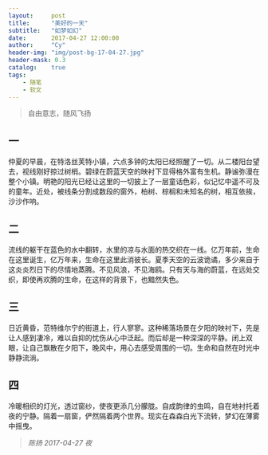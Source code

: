 ```yaml
---
layout:     post
title:      "美好的一天"
subtitle:   "如梦如幻"
date:       2017-04-27 12:00:00
author:     "Cy"
header-img: "img/post-bg-17-04-27.jpg"
header-mask: 0.3
catalog:    true
tags:
    - 随笔
    - 软文
---
```




> 自由意志，随风飞扬


## 一

仲夏的早晨，在特洛丝芙特小镇，六点多钟的太阳已经照醒了一切。从二楼阳台望去，视线刚好掠过树梢。碧绿在蔚蓝天空的映衬下显得格外富有生机。静谧弥漫在整个小镇。明艳的阳光已经让这里的一切披上了一层童话色彩，似记忆中遥不可及的童年。近处，被线条分割成数段的窗外，柏树、棕榈和未知名的树，相互依挨，沙沙作响。

## 二

流线的躯干在蓝色的水中翻转，水里的凉与水面的热交织在一线。亿万年前，生命在这里诞生，亿万年来，生命在这里此消彼长。夏季天空的云波诡谲，多少来自于这炎炎烈日下的尽情地蒸腾。不见风浪，不见海鸥。只有天与海的蔚蓝，在远处交织，即使再欢腾的生命，在这样的背景下，也黯然失色。

## 三

日近黄昏，范特维尔宁的街道上，行人寥寥。这种稀落场景在夕阳的映衬下，先是让人感到凄冷，难以自抑的忧伤从心中泛起。而后却是一种深深的平静。闭上双眼，让自己飘散在夕阳下，晚风中，用心去感受周围的一切。生命和自然在时光中静静流淌。

## 四

冷暖相织的灯光，透过窗纱，使夜更添几分朦胧。自成韵律的虫鸣，自在地衬托着夜的宁静。隔着一扇窗，俨然隔着两个世界。现实在森森白光下流转，梦幻在薄雾中摇曳。


                                                                                  
>*陈扬   2017-04-27 夜*





